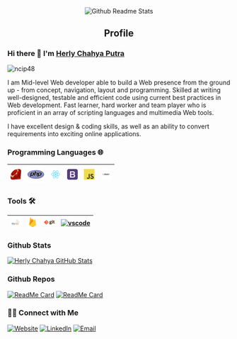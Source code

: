 <p align="center">
 <img width="100px" src="https://res.cloudinary.com/anuraghazra/image/upload/v1594908242/logo_ccswme.svg" align="center" alt="Github Readme Stats" />
 <h2 align="center">Profile</h2>
</p>

### Hi there 👋 I'm [Herly Chahya Putra](http://iniherly.xyz)

<img src="https://komarev.com/ghpvc/?username=ncip48" alt="ncip48" />

<div>
 <p>
I am Mid-level Web developer able to build a Web presence from the ground up - from concept, navigation, layout and programming. Skilled at writing well-designed, testable and efficient code using current best practices in Web development. Fast learner, hard worker and team player who is proficient in an array of scripting languages and multimedia Web tools.

I have excellent design & coding skills, as well as an ability to convert requirements into exciting online applications.
</p>
</div>

### Programming Languages 🌐

| [<img src="https://raw.githubusercontent.com/github/explore/80688e429a7d4ef2fca1e82350fe8e3517d3494d/topics/ruby/ruby.png" alt="Ruby" width="24">](https://ruby-lang.org/) | [<img src="https://raw.githubusercontent.com/github/explore/80688e429a7d4ef2fca1e82350fe8e3517d3494d/topics/php/php.png" alt="php" width="38">](https://php.net/)  | [<img src="https://raw.githubusercontent.com/github/explore/80688e429a7d4ef2fca1e82350fe8e3517d3494d/topics/react/react.png" alt="React" width="24">](https://reactjs.org/)  |  [<img src="https://raw.githubusercontent.com/github/explore/80688e429a7d4ef2fca1e82350fe8e3517d3494d/topics/bootstrap/bootstrap.png" alt="Bootstrap" width="24">](https://getbootstrap.com/) |  [<img src="https://raw.githubusercontent.com/github/explore/80688e429a7d4ef2fca1e82350fe8e3517d3494d/topics/javascript/javascript.png" alt="jQuery" width="24">](https://jquery.com/) | [<img src="https://raw.githubusercontent.com/github/explore/80688e429a7d4ef2fca1e82350fe8e3517d3494d/topics/jquery/jquery.png" alt="jQuery" width="24">](https://jquery.com/)
|---|---|---|---|---|---|
 
### Tools 🛠️

| [<img src="https://raw.githubusercontent.com/github/explore/80688e429a7d4ef2fca1e82350fe8e3517d3494d/topics/mysql/mysql.png" alt="mysql" width="24">](https://www.mysql.com/) |  [<img src="https://raw.githubusercontent.com/github/explore/80688e429a7d4ef2fca1e82350fe8e3517d3494d/topics/firebase/firebase.png" alt="firebase" width="24">](https://firebase.google.com/) | [<img src="https://raw.githubusercontent.com/github/explore/80688e429a7d4ef2fca1e82350fe8e3517d3494d/topics/git/git.png" alt="Git" width="24">](https://git-scm.com/) | [<img src="https://upload.wikimedia.org/wikipedia/commons/thumb/2/2d/Visual_Studio_Code_1.18_icon.svg/1200px-Visual_Studio_Code_1.18_icon.svg.png" alt="vscode" width="24">](https://code.visualstudio.com/) 
|---|---|---|---|

### Github Stats

[![Herly Chahya GitHub Stats](https://github-readme-stats.vercel.app/api?username=ncip48&show_icons=true&count_private=true)](https://github.com/ncip48)

### Github Repos

[![ReadMe Card](https://github-readme-stats.vercel.app/api/pin/?username=ncip48&repo=DW18RJXC7_library&show_owner=true)](https://github.com/ncip48/DW18RJXC7_library)
[![ReadMe Card](https://github-readme-stats.vercel.app/api/pin/?username=ncip48&repo=DW18RJXC7_literature&show_owner=true)](https://github.com/ncip48/DW18RJXC7_literature)

<h3> 🤝🏻 Connect with Me </h3>

<p align="left">
<a href="https://www.iniherly.xyz" target="_blank"><img alt="Website" src="https://img.shields.io/badge/Website-www.iniherly.xyz-red?style=flat&logo=google-chrome"></a>
<a href="https://www.linkedin.com/in/herlycp/" target="_blank"><img alt="LinkedIn" src="https://img.shields.io/badge/LinkedIn-@herlycp-red?style=flat&logo=linkedin"></a>
<a href="mailto:mbahcip00@gmail.com"><img alt="Email" src="https://img.shields.io/badge/Email-mbahcip00@gmail.com-red?style=flat&logo=gmail"></a>
</p>
